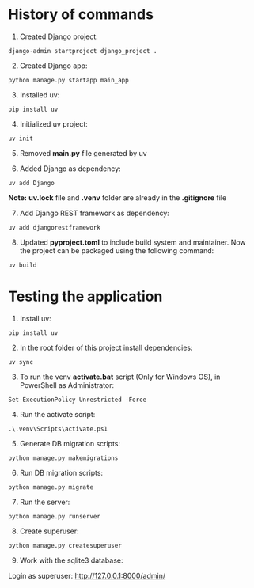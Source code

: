 # History of commands

1. Created Django project:

`django-admin startproject django_project .`

2. Created Django app:

`python manage.py startapp main_app`

3. Installed uv:

`pip install uv`

4. Initialized uv project:

`uv init`

5. Removed **main.py** file generated by uv

6. Added Django as dependency:

`uv add Django`

**Note:** **uv.lock** file and **.venv** folder are already in the **.gitignore** file

7. Add Django REST framework as dependency:

`uv add djangorestframework`

8. Updated **pyproject.toml** to include build system and maintainer. Now the project can be packaged using the following command:

`uv build`

# Testing the application

1. Install uv:

`pip install uv`

2. In the root folder of this project install dependencies:

`uv sync`

3. To run the venv **activate.bat** script (Only for Windows OS), in PowerShell as Administrator:

`Set-ExecutionPolicy Unrestricted -Force`

4. Run the activate script:

`.\.venv\Scripts\activate.ps1`

5. Generate DB migration scripts:

`python manage.py makemigrations`

6. Run DB migration scripts:

`python manage.py migrate`

7. Run the server:

`python manage.py runserver`

8. Create superuser:

`python manage.py createsuperuser`

9. Work with the sqlite3 database:

Login as superuser: http://127.0.0.1:8000/admin/

